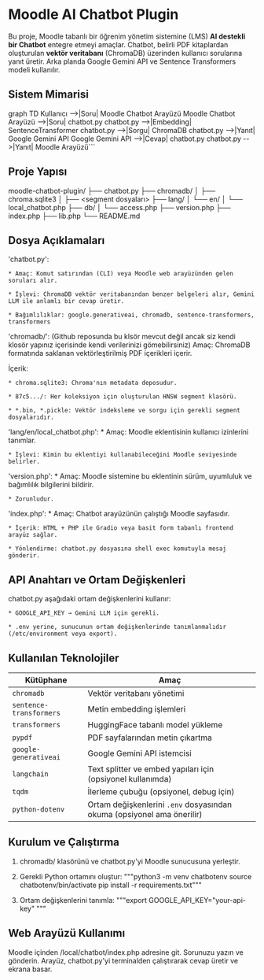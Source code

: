 # Moodle AI Chatbot Plugin 

Bu proje, Moodle tabanlı bir öğrenim yönetim sistemine (LMS) **AI destekli bir Chatbot** entegre etmeyi amaçlar. Chatbot, belirli PDF kitaplardan oluşturulan **vektör veritabanı** (ChromaDB) üzerinden kullanıcı sorularına yanıt üretir. Arka planda Google Gemini API ve Sentence Transformers modeli kullanılır.

## Sistem Mimarisi

graph TD
    Kullanıcı -->|Soru| Moodle Chatbot Arayüzü
    Moodle Chatbot Arayüzü -->|Soru| chatbot.py
    chatbot.py -->|Embedding| SentenceTransformer
    chatbot.py -->|Sorgu| ChromaDB
    chatbot.py -->|Yanıt| Google Gemini API
    Google Gemini API -->|Cevap| chatbot.py
    chatbot.py -->|Yanıt| Moodle Arayüzü``` 

## Proje Yapısı
moodle-chatbot-plugin/
├── chatbot.py
├── chromadb/ 
│   ├── chroma.sqlite3
│   ├── <segment dosyaları>
├── lang/
│   └── en/
│       └── local_chatbot.php
├── db/
│   └── access.php
├── version.php
├── index.php
├── lib.php
└── README.md

## Dosya Açıklamaları
'chatbot.py': 

    * Amaç: Komut satırından (CLI) veya Moodle web arayüzünden gelen soruları alır.

    * İşlevi: ChromaDB vektör veritabanından benzer belgeleri alır, Gemini LLM ile anlamlı bir cevap üretir.

    * Bağımlılıklar: google.generativeai, chromadb, sentence-transformers, transformers

'chromadb/': (Github reposunda bu klsör mevcut değil ancak siz kendi klosör yapınız içerisinde kendi verilerinizi gömebilirsiniz)
Amaç: ChromaDB formatında saklanan vektörleştirilmiş PDF içerikleri içerir.

İçerik: 

    * chroma.sqlite3: Chroma'nın metadata deposudur.

    * 87c5.../: Her koleksiyon için oluşturulan HNSW segment klasörü.

    * *.bin, *.pickle: Vektör indeksleme ve sorgu için gerekli segment dosyalarıdır.

 'lang/en/local_chatbot.php':
    * Amaç: Moodle eklentisinin kullanıcı izinlerini tanımlar.

    * İşlevi: Kimin bu eklentiyi kullanabileceğini Moodle seviyesinde belirler.

 'version.php':
    * Amaç: Moodle sistemine bu eklentinin sürüm, uyumluluk ve bağımlılık bilgilerini bildirir.

    * Zorunludur.

'index.php':
    * Amaç: Chatbot arayüzünün çalıştığı Moodle sayfasıdır.

    * İçerik: HTML + PHP ile Gradio veya basit form tabanlı frontend arayüz sağlar.

    * Yönlendirme: chatbot.py dosyasına shell exec komutuyla mesaj gönderir.
## API Anahtarı ve Ortam Değişkenleri
chatbot.py aşağıdaki ortam değişkenlerini kullanır:

    * GOOGLE_API_KEY → Gemini LLM için gerekli.

    * .env yerine, sunucunun ortam değişkenlerinde tanımlanmalıdır (/etc/environment veya export).

## Kullanılan Teknolojiler
| Kütüphane               | Amaç                                                                   |
| ----------------------- | ---------------------------------------------------------------------- |
| `chromadb`              | Vektör veritabanı yönetimi                                             |
| `sentence-transformers` | Metin embedding işlemleri                                              |
| `transformers`          | HuggingFace tabanlı model yükleme                                      |
| `pypdf`                 | PDF sayfalarından metin çıkartma                                       |
| `google-generativeai`   | Google Gemini API istemcisi                                            |
| `langchain`             | Text splitter ve embed yapıları için (opsiyonel kullanımda)            |
| `tqdm`                  | İlerleme çubuğu (opsiyonel, debug için)                                |
| `python-dotenv`         | Ortam değişkenlerini `.env` dosyasından okuma (opsiyonel ama önerilir) |


## Kurulum ve Çalıştırma
1. chromadb/ klasörünü ve chatbot.py'yi Moodle sunucusuna yerleştir.

2. Gerekli Python ortamını oluştur:
      """python3 -m venv chatbotenv
      source chatbotenv/bin/activate
      pip install -r requirements.txt"""
3. Ortam değişkenlerini tanımla:
      """export GOOGLE_API_KEY="your-api-key" """

## Web Arayüzü Kullanımı

Moodle içinden /local/chatbot/index.php adresine git. Sorunuzu yazın ve gönderin. Arayüz, chatbot.py'yi terminalden çalıştırarak cevap üretir ve ekrana basar.


